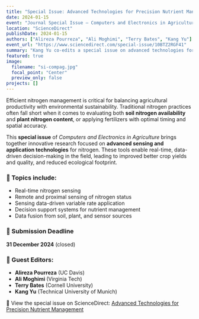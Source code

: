 ```yaml
---
title: "Special Issue: Advanced Technologies for Precision Nutrient Management"
date: 2024-01-15
event: "Journal Special Issue – Computers and Electronics in Agriculture"
location: "ScienceDirect"
publishDate: 2024-01-15
authors: ["Alireza Pourreza", "Ali Moghimi", "Terry Bates", "Kang Yu"]
event_url: "https://www.sciencedirect.com/special-issue/10BTZ2RGF41"
summary: "Kang Yu co-edits a special issue on advanced technologies for precision nitrogen management in *Computers and Electronics in Agriculture*."
featured: true
image:
  filename: "si-compag.jpg"
  focal_point: "Center"
  preview_only: false
projects: []
---
```


Efficient nitrogen management is critical for balancing agricultural productivity with environmental sustainability. Traditional nitrogen practices often fall short when it comes to evaluating both **soil nitrogen availability** and **plant nitrogen content**, or applying fertilizers with optimal timing and spatial accuracy.

This **special issue** of *Computers and Electronics in Agriculture* brings together innovative research focused on **advanced sensing and application technologies** for nitrogen. These tools enable real-time, data-driven decision-making in the field, leading to improved better crop yields and quality, and reduced ecological footprint.

### 🧠 Topics include:
- Real-time nitrogen sensing
- Remote and proximal sensing of nitrogen status
- Sensing data-driven variable rate application
- Decision support systems for nutrient management
- Data fusion from soil, plant, and sensor sources

### 📅 Submission Deadline
**31 December 2024** (closed)

### 👥 Guest Editors:
- **Alireza Pourreza** (UC Davis)
- **Ali Moghimi** (Virginia Tech)
- **Terry Bates** (Cornell University)
- **Kang Yu** (Technical University of Munich)

📄 View the special issue on ScienceDirect: [Advanced Technologies for Precision Nutrient Management](https://www.sciencedirect.com/special-issue/10BTZ2RGF41)